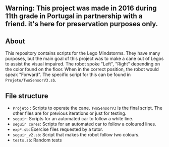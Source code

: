 ## Warning: This project was made in 2016 during 11th grade in Portugal in partnership with a friend. it's here for preservation purposes only.

## About
This repository contains scripts for the Lego Mindstorms. They have many purposes, but the main goal of this project was to make a cane out of Legos to assist the visual impaired. The robot spoke "Left", "Right" depending on the color found on the floor. When in the correct position, the robot would speak "Forward". The specific script for this can be found in `Projeto/TwoSensorV3.sb`.


## File structure

- `Projeto` : Scripts to operate the cane. `TwoSensorV3` is the final script. The other files are for previous iterations or just for testing.
- `seguir`: Scripts for an automated car to follow a white line.
- `seguir cores`: Scripts for an automated car to follow a coloured lines.
- `exp*.sb`: Exercise files requested by a tutor.
- `seguir_v2.sb`: Script that makes the robot follow two colours.
- `tests.sb`: Random tests

